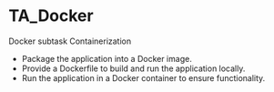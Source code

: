 # TA_Docker
Docker subtask
Containerization  
- Package the application into a Docker image.  
- Provide a Dockerfile to build and run the application locally.
- Run the application in a Docker container to ensure functionality.
